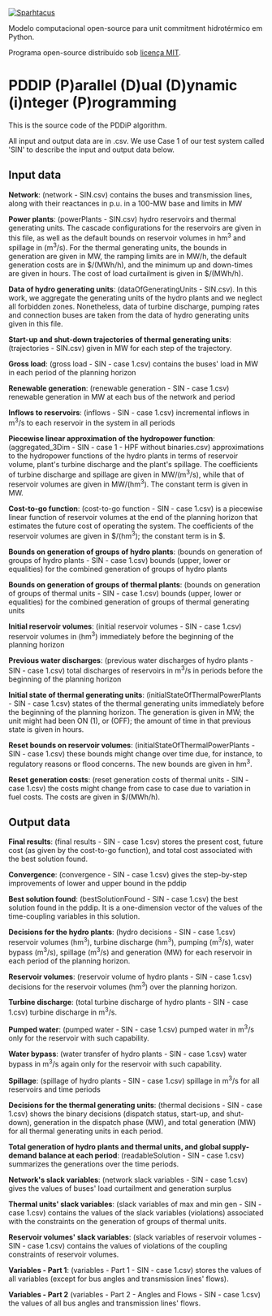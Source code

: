 [![Sparhtacus](https://sparhtacus.com/wp-content/uploads/2020/12/spt-hzG.png)](https://sparhtacus.com/sobre/)

Modelo computacional open-source para unit commitment hidrotérmico em Python. 

Programa open-source distribuído sob [licença MIT](https://github.com/SPARHTACUS/SPTpy/blob/main/LICENSE.md). 

# PDDIP (P)arallel (D)ual (D)ynamic (i)nteger (P)rogramming

This is the source code of the PDDiP algorithm.

All input and output data are in .csv. We use Case 1 of our test system called 'SIN' to describe the input and output data below.

## **Input data**

**Network**: (network - SIN.csv) contains the buses and transmission lines, along with their reactances in p.u. in a 100-MW base and limits in MW

**Power plants**: (powerPlants - SIN.csv) hydro reservoirs and thermal generating units. The cascade configurations for the reservoirs are given in this file, as well as the default bounds on reservoir volumes in hm<sup>3</sup> and spillage in (m<sup>3</sup>/s). For the thermal generating units, the bounds in generation are given in MW, the ramping limits are in MW/h, the default generation costs are in $/(MWh/h), and the minimum up and down-times are given in hours. The cost of load curtailment is given in $/(MWh/h).

**Data of hydro generating units**: (dataOfGeneratingUnits - SIN.csv). In this work, we aggregate the generating units of the hydro plants and we neglect all forbidden zones. Nonetheless, data of turbine discharge, pumping rates and connection buses are taken from the data of hydro generating units given in this file.

**Start-up and shut-down trajectories of thermal generating units**: (trajectories - SIN.csv) given in MW for each step of the trajectory.

**Gross load**: (gross load - SIN - case 1.csv) contains the buses' load in MW in each period of the planning horizon

**Renewable generation**: (renewable generation - SIN - case 1.csv) renewable generation in MW at each bus of the network and period

**Inflows to reservoirs**: (inflows - SIN - case 1.csv) incremental inflows in m<sup>3</sup>/s to each reservoir in the system in all periods

**Piecewise linear approximation of the hydropower function**: (aggregated_3Dim - SIN - case 1 - HPF without binaries.csv) approximations to the hydropower functions of the hydro plants in terms of reservoir volume, plant's turbine discharge and the plant's spillage. The coefficients of turbine discharge and spillage are given in MW/(m<sup>3</sup>/s), while that of reservoir volumes are given in MW/(hm<sup>3</sup>). The constant term is given in MW.

**Cost-to-go function**: (cost-to-go function - SIN - case 1.csv) is a piecewise linear function of reservoir volumes at the end of the planning horizon that estimates the future cost of operating the system. The coefficients of the reservoir volumes are given in $/(hm<sup>3</sup>); the constant term is in $.

**Bounds on generation of groups of hydro plants**: (bounds on generation of groups of hydro plants - SIN - case 1.csv) bounds (upper, lower or equalities) for the combined generation of groups of hydro plants

**Bounds on generation of groups of thermal plants**: (bounds on generation of groups of thermal units - SIN - case 1.csv) bounds (upper, lower or equalities) for the combined generation of groups of thermal generating units

**Initial reservoir volumes**: (initial reservoir volumes - SIN - case 1.csv) reservoir volumes in (hm<sup>3</sup>) immediately before the beginning of the planning horizon

**Previous water discharges**: (previous water discharges of hydro plants - SIN - case 1.csv) total discharges of reservoirs in m<sup>3</sup>/s in periods before the beginning of the planning horizon

**Initial state of thermal generating units**: (initialStateOfThermalPowerPlants - SIN - case 1.csv) states of the thermal generating units immediately before the beginning of the planning horizon. The generation is given in MW; the unit might had been ON (1), or (OFF); the amount of time in that previous state is given in hours.

**Reset bounds on reservoir volumes**: (initialStateOfThermalPowerPlants - SIN - case 1.csv) these bounds might change over time due, for instance, to regulatory reasons or flood concerns. The new bounds are given in hm<sup>3</sup>.

**Reset generation costs**: (reset generation costs of thermal units - SIN - case 1.csv) the costs might change from case to case due to variation in fuel costs. The costs are given in $/(MWh/h).

## **Output data**

**Final results**: (final results - SIN - case 1.csv) stores the present cost, future cost (as given by the cost-to-go function), and total cost associated with the best solution found.

**Convergence**: (convergence - SIN - case 1.csv) gives the step-by-step improvements of lower and upper bound in the pddip

**Best solution found**: (bestSolutionFound - SIN - case 1.csv) the best solution found in the pddip. It is a one-dimension vector of the values of the time-coupling variables in this solution.

**Decisions for the hydro plants**: (hydro decisions - SIN - case 1.csv) reservoir volumes (hm<sup>3</sup>), turbine discharge (hm<sup>3</sup>), pumping (m<sup>3</sup>/s), water bypass (m<sup>3</sup>/s), spillage (m<sup>3</sup>/s) and generation (MW) for each reservoir in each period of the planning horizon.

**Reservoir volumes**: (reservoir volume of hydro plants - SIN - case 1.csv) decisions for the reservoir volumes (hm<sup>3</sup>) over the planning horizon.

**Turbine discharge**: (total turbine discharge of hydro plants - SIN - case 1.csv) turbine discharge in m<sup>3</sup>/s.

**Pumped water**: (pumped water - SIN - case 1.csv) pumped water in m<sup>3</sup>/s only for the reservoir with such capability.

**Water bypass**: (water transfer of hydro plants - SIN - case 1.csv) water bypass in m<sup>3</sup>/s again only for the reservoir with such capability.

**Spillage**: (spillage of hydro plants - SIN - case 1.csv) spillage in m<sup>3</sup>/s for all reservoirs and time periods

**Decisions for the thermal generating units**: (thermal decisions - SIN - case 1.csv) shows the binary decisions (dispatch status, start-up, and shut-down), generation in the dispatch phase (MW), and total generation (MW) for all thermal generating units in each period.

**Total generation of hydro plants and thermal units, and global supply-demand balance at each period**: (readableSolution - SIN - case 1.csv) summarizes the generations over the time periods.

**Network's slack variables**: (network slack variables - SIN - case 1.csv) gives the values of buses' load curtailment and generation surplus 

**Thermal units' slack variables**: (slack variables of max and min gen - SIN - case 1.csv) contains the values of the slack variables (violations) associated with the constraints on the generation of groups of thermal units.

**Reservoir volumes' slack variables**: (slack variables of reservoir volumes - SIN - case 1.csv) contains the values of violations of the coupling constraints of reservoir volumes.

**Variables - Part 1**: (variables - Part 1 - SIN - case 1.csv) stores the values of all variables (except for bus angles and transmission lines' flows).

**Variables - Part 2** (variables - Part 2 - Angles and Flows - SIN - case 1.csv) the values of all bus angles and transmission lines' flows.
